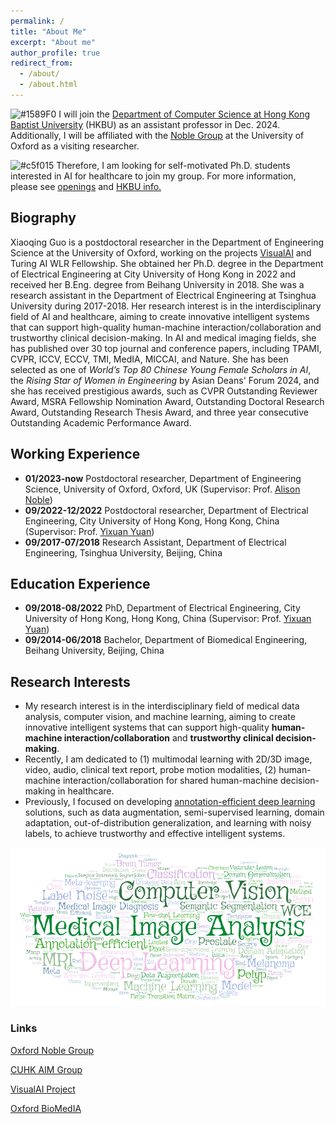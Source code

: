 ```yaml
---
permalink: /
title: "About Me"
excerpt: "About me"
author_profile: true
redirect_from: 
  - /about/
  - /about.html
---
```



![#1589F0](https://via.placeholder.com/15/1589F0/000000?text=+) I will join the <a href="https://www.comp.hkbu.edu.hk/v1/?page=home" target="_blank">Department of Computer Science at Hong Kong Baptist University</a> (HKBU) as an assistant professor in Dec. 2024. Additionally, I will be affiliated with the <a href="https://eng.ox.ac.uk/biomedical-image-analysis/noble-group/" target="_blank">Noble Group</a> at the University of Oxford as a visiting researcher.

![#c5f015](https://via.placeholder.com/15/c5f015/000000?text=+) Therefore, I am looking for self-motivated Ph.D. students interested in AI for healthcare to join my group. For more information, please see <a href="https://guo-xiaoqing.github.io/vacancies" target="_blank">openings</a> and <a href="https://mp.weixin.qq.com/s/hHWFVfvSmcNFap1Oq097iQ" target="_blank">HKBU info.</a>

## Biography
Xiaoqing Guo is a postdoctoral researcher in the Department of Engineering Science at the University of Oxford, working on the projects <a href="https://www.robots.ox.ac.uk/~vgg/projects/visualai/" target="_blank">VisualAI</a> and Turing AI WLR Fellowship. She obtained her Ph.D. degree in the Department of Electrical Engineering at City University of Hong Kong in 2022 and received her B.Eng. degree from Beihang University in 2018. She was a research assistant in the Department of Electrical Engineering at Tsinghua University during 2017-2018. Her research interest is in the interdisciplinary field of AI and healthcare, aiming to create innovative intelligent systems that can support high-quality human-machine interaction/collaboration and trustworthy clinical decision-making. In AI and medical imaging fields, she has published over 30 top journal and conference papers, including TPAMI, CVPR, ICCV, ECCV, TMI, MedIA, MICCAI, and Nature. She has been selected as one of *World’s Top 80 Chinese Young Female Scholars in AI*, the *Rising Star of Women in Engineering* by Asian Deans' Forum 2024, and she has received prestigious awards, such as CVPR Outstanding Reviewer Award, MSRA Fellowship Nomination Award, Outstanding Doctoral Research Award, Outstanding Research Thesis Award, and three year consecutive Outstanding Academic Performance Award. 

## Working Experience
* **01/2023-now** Postdoctoral researcher, Department of Engineering Science, University of Oxford, Oxford, UK (Supervisor: Prof. <a href="https://ibme.ox.ac.uk/people/alison-noble/" target="_blank">Alison Noble</a>)
* **09/2022-12/2022** Postdoctoral researcher, Department of Electrical Engineering, City University of Hong Kong, Hong Kong, China (Supervisor: Prof. <a href="http://www.ee.cuhk.edu.hk/~yxyuan/people/people.htm" target="_blank">Yixuan Yuan</a>)
* **09/2017-07/2018** Research Assistant, Department of Electrical Engineering, Tsinghua University, Beijing, China

## Education Experience
* **09/2018-08/2022** PhD, Department of Electrical Engineering, City University of Hong Kong, Hong Kong, China (Supervisor: Prof. <a href="http://www.ee.cuhk.edu.hk/~yxyuan/people/people.htm" target="_blank">Yixuan Yuan</a>)
* **09/2014-06/2018** Bachelor, Department of Biomedical Engineering, Beihang University, Beijing, China


## Research Interests
* My research interest is in the interdisciplinary field of medical data analysis, computer vision, and machine learning, aiming to create innovative intelligent systems that can support high-quality **human-machine interaction/collaboration** and **trustworthy clinical decision-making**. 
* Recently, I am dedicated to (1) multimodal learning with 2D/3D image, video, audio, clinical text report, probe motion modalities, (2) human-machine interaction/collaboration for shared human-machine decision-making in healthcare. 
* Previously, I focused on developing <a href="https://guo-xiaoqing.github.io/research/" target="_blank">annotation-efficient deep learning</a> solutions, such as data augmentation, semi-supervised learning, domain adaptation, out-of-distribution generalization, and learning with noisy labels, to achieve trustworthy and effective intelligent systems. 

![Words](https://github.com/Guo-Xiaoqing/Guo-Xiaoqing.github.io/raw/master/images/Word_Art.png)

### Links
<a href="https://eng.ox.ac.uk/biomedical-image-analysis/noble-group/" target="_blank">Oxford Noble Group</a>

<a href="https://www.ee.cuhk.edu.hk/~yxyuan/" target="_blank">CUHK AIM Group</a>

<a href="https://www.robots.ox.ac.uk/~vgg/projects/visualai/" target="_blank">VisualAI Project</a>

<a href="https://eng.ox.ac.uk/biomedical-image-analysis/" target="_blank">Oxford BioMedIA</a>
